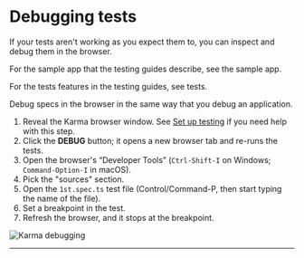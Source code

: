 # Debugging tests

If your tests aren't working as you expect them to, you can inspect and debug them in the browser.

<div class="alert is-helpful">

  For the sample app that the testing guides describe, see the <live-example name="testing" embedded-style noDownload>sample app</live-example>.

  For the tests features in the testing guides, see <live-example name="testing" stackblitz="specs" noDownload>tests</live-example>.

</div>


Debug specs in the browser in the same way that you debug an application.

1. Reveal the Karma browser window. See [Set up testing](guide/testing#set-up-testing) if you need help with this step.
1. Click the **DEBUG** button; it opens a new browser tab and re-runs the tests.
1. Open the browser's “Developer Tools” (`Ctrl-Shift-I` on Windows; `Command-Option-I` in macOS).
1. Pick the "sources" section.
1. Open the `1st.spec.ts` test file (Control/Command-P, then start typing the name of the file).
1. Set a breakpoint in the test.
1. Refresh the browser, and it stops at the breakpoint.

<div class="lightbox">
  <img src='generated/images/guide/testing/karma-1st-spec-debug.png' alt="Karma debugging">
</div>

<hr>

